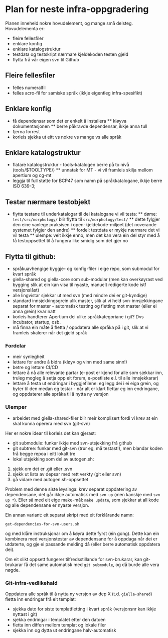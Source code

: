 # Plan for neste infra-oppgradering

Planen inneheld nokre hovudelement, og mange små delsteg. Hovudelementa er:

- fleire fellesfiler
- enklare konfig
- enklare katalogstruktur
- testdata og testskript nærmare kjeldekoden testen gjeld
- flytta frå vår eigen svn til Github

## Fleire fellesfiler

- felles numeralfil
- felles acro-fil for samiske språk (ikkje eigentleg infra-spesifikt)

## Enklare konfig

- få dependensar som det er enkelt å installera
  ** kløyva dokumentasjonen
  ** berre påkravde dependensar, ikkje anna tull
- fjerna forrest
- korleis sjekka ut eitt vs nokre vs mange vs alle språk

## Enklare katalogstruktur

- flatare katalogstruktur - tools-katalogen berre på to nivå (tools/$TOOLTYPE/)
  \*\* unnatak for MT - vi vil framleis skilja mellom apertium og cg-mt
- leggja til full støtte for BCP47 som namn på språkkatalogane, ikkje berre ISO
  639-3;

## Testar nærmare testobjekt

- flytta testane til underkatalogar til dei katalogane vi vil testa:
  ** døme: `test/src/morphology/` blir flytta til `src/morphology/test/`
  ** dette fylgjer den eine vanlege praksisen i open-kjeldekode-miljøet (det
  noverande systemet fylgjer den andre)
  ** fordel: testdata er mykje nærmare det vi vil testa
  ** ulempe: veit ikkje enno, men det kan vera ein del styr med å få testoppsettet
  til å fungera like smidig som det gjer no

## Flytta til github:

- språkuavhengige byggje- og konfig-filer i eige repo, som submodul for kvart
  språk
- giella-shared og giella-core som sub-modular (men kan overkøyrast ved bygging
  slik at ein kan visa til nyaste, manuelt redigerte kode istf versjonslåst)
- alle lingvistar sjekkar ut med svn (med mindre dei er git-kyndige)
- standard innsjekkingsgrein ulik master, slik at vi held svn-innsjekkingane
  separat for master - automatisk testing og fletting mot master (eller ei anna
  grein) kvar natt
- korleis handterer Apertium dei ulike språkkategoriane i git? Dvs incubator,
  startup, osb.
- må finna ein måte å fletta / oppdatera alle språka på i git, slik at vi
  framleis skalerer når det gjeld språk

### Fordelar

- meir synlegheit
- lettare for andre å bidra (kløyv og vinn med same sinn!)
- betre og lettare CI/CD
- lettare å nå alle relevante partar (e-post er kjend for alle som sjekkar inn,
  truleg mogleg å setja opp eit forum, e-postliste e.l. til alle innsjekkarar)
- lettare å testa ut endringar i byggjefilene: eg legg dei i ei eiga grein, og
  byter til den medan eg testar - når alt er klart flettar eg inn endringane, og
  oppdaterer alle språka til å nytta ny versjon

### Ulemper

- arbeidet med giella-shared-filer blir meir komplisert fordi vi krev at ein skal kunna operera med svn (git-svn)

Her er nokre idear til korleis det kan gjerast:

- git submodule: funkar ikkje med svn-utsjekking frå github
- git subtree: funkar med git-svn (trur eg, må testast!), men blandar koden frå begge repoa i eitt lokalt tre
- lokal utsjekking som del av autogen.sh:

1. sjekk om det er .git eller .svn
1. sjekk ut lista av depsar med rett verkty (git eller svn)
1. gå vidare med autogen.sh-oppsettet

Problem med denne siste løysinga: krev separat oppdatering av dependensane, det
går ikkje automatisk med `svn up` (men kanskje med `svn up *`). Eller så med
eit eige make-mål: `make update`, som sjekkar at all kode og alle dependensane
er nyaste versjon.

Ein annan variant: eit separat skript med eit forklårande namn:

`get-dependencies-for-svn-users.sh`

og med klåre instruksjonar om å køyra dette fyrst (ein gong). Dette kan ein
kombinera med versjonstestar av dependensane for å oppdaga når dei er utdaterte,
og gje ei passande melding då (eller berre automatisk oppdatera dei).

Om eit slikt oppsett fungerer tilfredsstillande for svn-brukarar, kan
git-brukarar få det same automatisk med `git submodule`, og då burde alle vera
nøgde.

### Git-infra-vedlikehald

Oppdatera alle språk til å nytta ny versjon av dep X (t.d. `giella-shared`)
fletta inn endringar frå eit templat:

- sjekka dato for siste templatfletting i kvart språk (versjonsnr kan ikkje
  nyttast i git)
- sjekka endringar i templatet etter den datoen
- fletta inn diffen mellom templat og lokale filer
- sjekka inn og dytta ut endringane halv-automatisk
